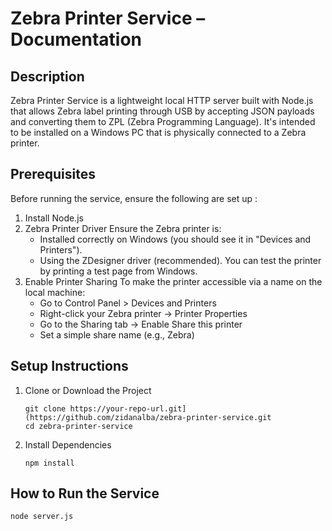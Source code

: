 # Zebra Printer Service – Documentation

## Description
Zebra Printer Service is a lightweight local HTTP server built with Node.js that allows Zebra label printing through USB by accepting JSON payloads and converting them to ZPL (Zebra Programming Language). It's intended to be installed on a Windows PC that is physically connected to a Zebra printer.

## Prerequisites
Before running the service, ensure the following are set up :

1. Install Node.js
2. Zebra Printer Driver
   Ensure the Zebra printer is:
   - Installed correctly on Windows (you should see it in "Devices and Printers").
   - Using the ZDesigner driver (recommended).
   You can test the printer by printing a test page from Windows.
3. Enable Printer Sharing
   To make the printer accessible via a name on the local machine:
   - Go to Control Panel > Devices and Printers
   - Right-click your Zebra printer → Printer Properties
   - Go to the Sharing tab → Enable Share this printer
   - Set a simple share name (e.g., Zebra)

## Setup Instructions
1. Clone or Download the Project
   ```
   git clone https://your-repo-url.git](https://github.com/zidanalba/zebra-printer-service.git
   cd zebra-printer-service
   ```
2. Install Dependencies
   ```
   npm install
   ```

## How to Run the Service
```
node server.js
```
   
